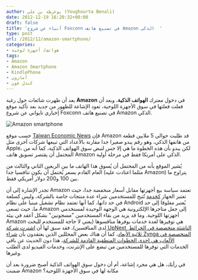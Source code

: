 ```yaml
---
author: يوغرطة بن علي (Youghourta Benali)
date: 2012-12-19 16:20:32+00:00
draft: false
title: 'أنباء عن شروع Foxconn في تصنيع هاتف Amazon الذكي  '
type: post
url: /2012/12/amazon-smartphone/
categories:
- هواتف/ أجهزة لوحية
tags:
- Amazon
- Amazon Smartphone
- KindlePhone
- أمازون
- كندل فون
---
```


بعد أن ظهرت شائعات حول رغبة **Amazon** في دخول معترك **الهواتف الذكية**، وبعد أن فعلت فعلتها في سوق الأجهزة اللوحية، تعود الإشاعة للظهور من جديد بعد تأكيد موقع إخباري تايواني عن شروع Foxconn في تصنيع هاتف Amazon الذكي.




![Amazon smartphone](http://www.it-scoop.com/wp-content/uploads/2012/12/Amazon-smartphone.png)





حسب موقع [Taiwan Economic News](http://news.cens.com/cens/html/en/news/news_inner_42351.html) فإن Amazon قد طلبت حوالي 5 ملايين قطعة من هاتفها الذكي، وهو رقم يبدو صغيرا جدا مقارنة بالأعداد التي تبيعها شركات أخرى مثل Apple، لكن يبدو بأن هذه الخطوة ما هي إلا جس لنبض سوق الهواتف الذكية، كما أنه من المحتمل أن يقتصر تسويق هاتف Amazon الذكي على أمريكا فقط في مرحلة أولية.




يُشير الموقع بأنه من المحتمل أن يُسوق هذا الهاتف ما بين الربعين الثاني والثالث من العام القادم بسعر يُحتمل أن يكون تنافسيا جدا (مثلما اعتادت عليه Amazon) يتراوح ما بين 100 و200 دولار أمريكي فقط.




تجدر الإشارة إلى أن Amazon تعتمد سياسة بيع أجهزتها مقابل أسعار منخفضة جدا، حيث تعتبر الجهاز [كخدمة](http://www.it-scoop.com/2011/09/amazon-kindle-fire/) تُتيح للمستخدمين شراء عدة منتجات خاصة بالشركة، وليس كسلعة في حد ذاتها، كما أنها تعتمد نظام تشغيل مبنيا على نظام Android يُعتبر مغلوقا إلى حد ما، حيث تسعى Amazon إلى جعل متاجرها الإلكترونية هي الوجهة الوحيدة لمستخدمي أجهزتها اللوحية. وما قد يزيد من بقاء المستخدمين "مسجونين" بشكل أعقد في بيئة Amazon هي توفيرها لعدة خدمات يوفرها منافسوها (يعني لا حاجة للمستخدم للبحث لدى المنافسين)، فقد سبق لها أن [اشترت شركة UpNext  الناشئة متخصصة في الخرائط ثلاثية الأبعاد](http://www.it-scoop.com/2012/07/amazon-upnext/)، كما أن هناك بعض المحللين الذين يعتقدون بأن [شراء Zynga المتخصصة في الألعاب هي إحدى الخطوات المنطقية القادمة للشركة](http://www.it-scoop.com/2012/10/zynga-yahoo-amazon/)، هذا دون الحديث عن باقي الخدمات التي توفرها للمستخدمين من تبضع على الإنترنت، وخدمات الفيديو لدى الطلب وغيرها.




في رأيك، هل هي مجرد إشاعة، أم أن دخول سوق الهواتف الذكية أصبح ضرورة بعد أن ضمنت Amazon مكانة لها في سوق الأجهزة اللوحية؟
